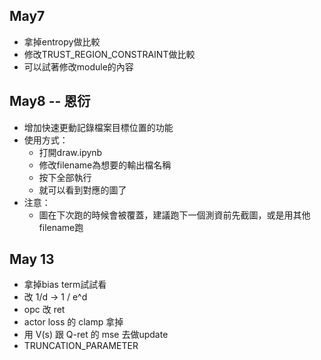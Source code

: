 ## May7
* 拿掉entropy做比較
* 修改TRUST_REGION_CONSTRAINT做比較
* 可以試著修改module的內容

## May8 -- 恩衍
* 增加快速更動記錄檔案目標位置的功能
* 使用方式：
    * 打開draw.ipynb
    * 修改filename為想要的輸出檔名稱
    * 按下全部執行
    * 就可以看到對應的圖了
* 注意：
    * 圖在下次跑的時候會被覆蓋，建議跑下一個測資前先截圖，或是用其他filename跑

## May 13 
* 拿掉bias term試試看
* 改 1/d -> 1 / e^d 
* opc 改 ret
* actor loss 的 clamp 拿掉
* 用 V(s) 跟 Q-ret 的 mse 去做update
* TRUNCATION_PARAMETER